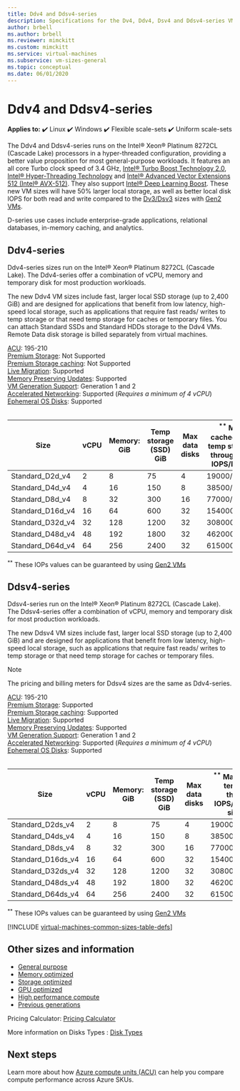 ```yaml
---
title: Ddv4 and Ddsv4-series 
description: Specifications for the Dv4, Ddv4, Dsv4 and Ddsv4-series VMs.
author: brbell
ms.author: brbell
ms.reviewer: mimckitt
ms.custom: mimckitt
ms.service: virtual-machines
ms.subservice: vm-sizes-general
ms.topic: conceptual
ms.date: 06/01/2020
---
```


# Ddv4 and Ddsv4-series

**Applies to:** :heavy_check_mark: Linux :heavy_check_mark: Windows :heavy_check_mark: Flexible scale-sets :heavy_check_mark: Uniform scale-sets

The Ddv4 and Ddsv4-series runs on the Intel&reg; Xeon&reg; Platinum 8272CL (Cascade Lake) processors in a hyper-threaded configuration, providing a better value proposition for most general-purpose workloads. It features an all core Turbo clock speed of 3.4 GHz, [Intel&reg; Turbo Boost Technology 2.0](https://www.intel.com/content/www/us/en/architecture-and-technology/turbo-boost/turbo-boost-technology.html), [Intel&reg; Hyper-Threading Technology](https://www.intel.com/content/www/us/en/architecture-and-technology/hyper-threading/hyper-threading-technology.html) and [Intel&reg; Advanced Vector Extensions 512 (Intel&reg; AVX-512)](https://www.intel.com/content/www/us/en/architecture-and-technology/avx-512-overview.html). They also support [Intel&reg; Deep Learning Boost](https://software.intel.com/content/www/us/en/develop/topics/ai/deep-learning-boost.html). These new VM sizes will have 50% larger local storage, as well as better local disk IOPS for both read and write compared to the [Dv3/Dsv3](./dv3-dsv3-series.md) sizes with [Gen2 VMs](./generation-2.md).

D-series use cases include enterprise-grade applications, relational databases, in-memory caching, and analytics.

## Ddv4-series

Ddv4-series sizes run on the Intel&reg; Xeon&reg; Platinum 8272CL (Cascade Lake). The Ddv4-series offer a combination of vCPU, memory and temporary disk for most production workloads.

The new Ddv4 VM sizes include fast, larger local SSD storage (up to 2,400 GiB) and are designed for applications that benefit from low latency, high-speed local storage, such as applications that require fast reads/ writes to temp storage or that need temp storage for caches or temporary files. You can attach Standard SSDs and Standard HDDs storage to the Ddv4 VMs. Remote Data disk storage is billed separately from virtual machines.

[ACU](acu.md): 195-210<br>
[Premium Storage](premium-storage-performance.md): Not Supported<br>
[Premium Storage caching](premium-storage-performance.md): Not Supported<br>
[Live Migration](maintenance-and-updates.md): Supported<br>
[Memory Preserving Updates](maintenance-and-updates.md): Supported<br>
[VM Generation Support](generation-2.md): Generation 1 and 2<br>
[Accelerated Networking](../virtual-network/create-vm-accelerated-networking-cli.md): Supported (*Requires a minimum of 4 vCPU*)<br>
[Ephemeral OS Disks](ephemeral-os-disks.md): Supported <br>
<br> 

| Size | vCPU | Memory: GiB | Temp storage (SSD) GiB | Max data disks | <sup>**</sup> Max cached and temp storage throughput: IOPS/MBps | Max NICs|Expected Network bandwidth (Mbps) |
|---|---|---|---|---|---|---|---|
| Standard_D2d_v4 | 2 | 8 | 75 | 4 | 19000/120 | 2|1000 |
| Standard_D4d_v4 | 4 | 16 | 150 | 8 | 38500/242 | 2|2000 |
| Standard_D8d_v4 | 8 | 32 | 300 | 16 | 77000/485 | 4|4000 |
| Standard_D16d_v4 | 16 | 64 | 600 | 32 | 154000/968 | 8|8000 |
| Standard_D32d_v4 | 32 | 128 | 1200 | 32 | 308000/1936 | 8|16000 |
| Standard_D48d_v4 | 48 | 192 | 1800 | 32 | 462000/2904 | 8|24000 |
| Standard_D64d_v4 | 64 | 256 | 2400 | 32 | 615000/3872 | 8|30000 |

<sup>**</sup> These IOPs values can be guaranteed by using [Gen2 VMs](generation-2.md)

## Ddsv4-series

Ddsv4-series run on the Intel&reg; Xeon&reg; Platinum 8272CL (Cascade Lake). The Ddsv4-series offer a combination of vCPU, memory and temporary disk for most production workloads.

The new Ddsv4 VM sizes include fast, larger local SSD storage (up to 2,400 GiB) and are designed for applications that benefit from low latency, high-speed local storage, such as applications that require fast reads/ writes to temp storage or that need temp storage for caches or temporary files. 

 > [!NOTE]
 >The pricing and billing meters for Ddsv4 sizes are the same as Ddv4-series.

[ACU](acu.md): 195-210<br>
[Premium Storage](premium-storage-performance.md): Supported<br>
[Premium Storage caching](premium-storage-performance.md): Supported<br>
[Live Migration](maintenance-and-updates.md): Supported<br>
[Memory Preserving Updates](maintenance-and-updates.md): Supported<br>
[VM Generation Support](generation-2.md): Generation 1 and 2<br>
[Accelerated Networking](../virtual-network/create-vm-accelerated-networking-cli.md): Supported (*Requires a minimum of 4 vCPU*)<br>
[Ephemeral OS Disks](ephemeral-os-disks.md): Supported <br>
<br> 

| Size | vCPU | Memory: GiB | Temp storage (SSD) GiB | Max data disks | <sup>**</sup> Max cached and temp storage throughput: IOPS/MBps (cache size in GiB) | Max uncached disk throughput: IOPS/MBps | Max NICs|Expected Network bandwidth (Mbps) |
|---|---|---|---|---|---|---|---|---|
| Standard_D2ds_v4 | 2 | 8 | 75 | 4 | 19000/120(50) | 3200/48 | 2|1000 |
| Standard_D4ds_v4 | 4 | 16 | 150 | 8 | 38500/242(100) | 6400/96 | 2|2000 |
| Standard_D8ds_v4 | 8 | 32 | 300 | 16 | 77000/485(200) | 12800/192 | 4|4000 |
| Standard_D16ds_v4 | 16 | 64 | 600 | 32 | 154000/968(400) | 25600/384 | 8|8000 |
| Standard_D32ds_v4 | 32 | 128 | 1200 | 32 | 308000/1936(800) | 51200/768 | 8|16000 |
| Standard_D48ds_v4 | 48 | 192 | 1800 | 32 | 462000/2904(1200) | 76800/1152 | 8|24000 |
| Standard_D64ds_v4 | 64 | 256 | 2400 | 32 | 615000/3872(1600) | 80000/1200 | 8|30000 |

<sup>**</sup> These IOPs values can be guaranteed by using [Gen2 VMs](generation-2.md)

[!INCLUDE [virtual-machines-common-sizes-table-defs](../../includes/virtual-machines-common-sizes-table-defs.md)]

## Other sizes and information

- [General purpose](sizes-general.md)
- [Memory optimized](sizes-memory.md)
- [Storage optimized](sizes-storage.md)
- [GPU optimized](sizes-gpu.md)
- [High performance compute](sizes-hpc.md)
- [Previous generations](sizes-previous-gen.md)

Pricing Calculator: [Pricing Calculator](https://azure.microsoft.com/pricing/calculator/)

More information on Disks Types : [Disk Types](./disks-types.md#ultra-disk)


## Next steps

Learn more about how [Azure compute units (ACU)](acu.md) can help you compare compute performance across Azure SKUs.

